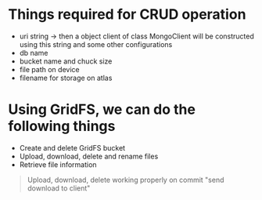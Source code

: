 # Things required for CRUD operation
* uri string -> then a object client of class MongoClient will be constructed using this string and some other configurations
* db name
* bucket name and chuck size
* file path on device
* filename for storage on atlas

# Using GridFS, we can do the following things
* Create and delete GridFS bucket
* Upload, download, delete and rename files
* Retrieve file information

> Upload, download, delete working properly on commit "send download to client"

